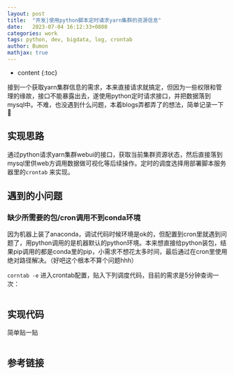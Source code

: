 ```yaml
---
layout: post
title:  "开发|使用python脚本定时请求yarn集群的资源信息"
date:   2023-07-04 16:12:33+0800
categories: work
tags: python, dev, bigdata, log, crontab
author: Bumon
mathjax: true
---
```


* content
{:toc}

接到一个获取yarn集群信息的需求，本来直接请求就搞定，但因为一些权限和管理的缘故，接口不能暴露出去，遂使用python定时请求接口，并把数据落到mysql中。不难，也没遇到什么问题，本着blogs弄都弄了的想法，简单记录一下🤣





## 实现思路

通过python请求yarn集群webui的接口，获取当前集群资源状态，然后直接落到mysql里供web方调用数据做可视化等后续操作。定时的调度选择用部署脚本服务器里的`crontab` 来实现。

## 遇到的小问题


### 缺少所需要的包/cron调用不到conda环境
因为机器上装了anaconda，调试代码时候环境是ok的，但配置到cron里就遇到问题了，用python调用的是机器默认的python环境。本来想直接给python装包，结果pip调用的都是conda里的pip，小需求不想花太多时间，最后通过在cron里使用绝对路径解决。（好吧这个根本不算个问题hhh）

`corntab -e` 进入crontab配置，贴入下列调度代码，目前的需求是5分钟查询一次：
```text
```

## 实现代码

简单贴一贴
```python

```

## 参考链接
